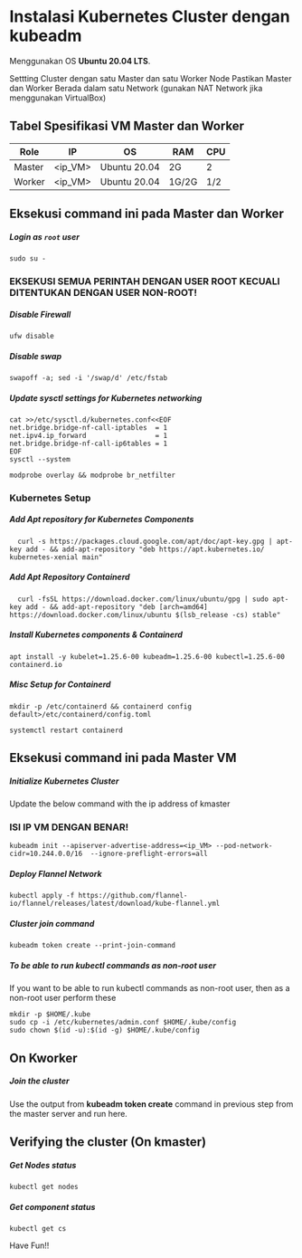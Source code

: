 # Instalasi Kubernetes Cluster dengan kubeadm
Menggunakan OS __Ubuntu 20.04 LTS__.

Settting Cluster dengan satu Master dan satu Worker Node
Pastikan Master dan Worker Berada dalam satu Network (gunakan NAT Network jika menggunakan VirtualBox)

## Tabel Spesifikasi VM Master dan Worker
|Role|IP|OS|RAM|CPU|
|----|----|----|----|----|
|Master|<ip_VM>|Ubuntu 20.04|2G|2|
|Worker|<ip_VM>|Ubuntu 20.04|1G/2G|1/2|

## Eksekusi command ini pada Master dan Worker
##### Login as `root` user
```
sudo su -
```
### EKSEKUSI SEMUA PERINTAH DENGAN USER ROOT KECUALI DITENTUKAN DENGAN USER NON-ROOT!
##### Disable Firewall
```
ufw disable
```
##### Disable swap
```
swapoff -a; sed -i '/swap/d' /etc/fstab
```
##### Update sysctl settings for Kubernetes networking
```
cat >>/etc/sysctl.d/kubernetes.conf<<EOF
net.bridge.bridge-nf-call-iptables  = 1
net.ipv4.ip_forward                 = 1
net.bridge.bridge-nf-call-ip6tables = 1
EOF
sysctl --system
```

```
modprobe overlay && modprobe br_netfilter
```
### Kubernetes Setup
##### Add Apt repository for Kubernetes Components
```
  curl -s https://packages.cloud.google.com/apt/doc/apt-key.gpg | apt-key add - && add-apt-repository "deb https://apt.kubernetes.io/ kubernetes-xenial main"
```
##### Add Apt Repository Containerd
```
  curl -fsSL https://download.docker.com/linux/ubuntu/gpg | sudo apt-key add - && add-apt-repository "deb [arch=amd64] https://download.docker.com/linux/ubuntu $(lsb_release -cs) stable"
```
##### Install Kubernetes components & Containerd
```
apt install -y kubelet=1.25.6-00 kubeadm=1.25.6-00 kubectl=1.25.6-00 containerd.io
```
##### Misc Setup for Containerd
```
mkdir -p /etc/containerd && containerd config default>/etc/containerd/config.toml
```

```
systemctl restart containerd
```

## Eksekusi command ini pada Master VM
##### Initialize Kubernetes Cluster
Update the below command with the ip address of kmaster
### ISI IP VM DENGAN BENAR!
```
kubeadm init --apiserver-advertise-address=<ip_VM> --pod-network-cidr=10.244.0.0/16  --ignore-preflight-errors=all
```
##### Deploy Flannel Network 
```
kubectl apply -f https://github.com/flannel-io/flannel/releases/latest/download/kube-flannel.yml
```

##### Cluster join command
```
kubeadm token create --print-join-command
```

##### To be able to run kubectl commands as non-root user
If you want to be able to run kubectl commands as non-root user, then as a non-root user perform these
```
mkdir -p $HOME/.kube
sudo cp -i /etc/kubernetes/admin.conf $HOME/.kube/config
sudo chown $(id -u):$(id -g) $HOME/.kube/config
```

## On Kworker
##### Join the cluster
Use the output from __kubeadm token create__ command in previous step from the master server and run here.

## Verifying the cluster (On kmaster)
##### Get Nodes status
```
kubectl get nodes
```
##### Get component status
```
kubectl get cs
```

Have Fun!!
